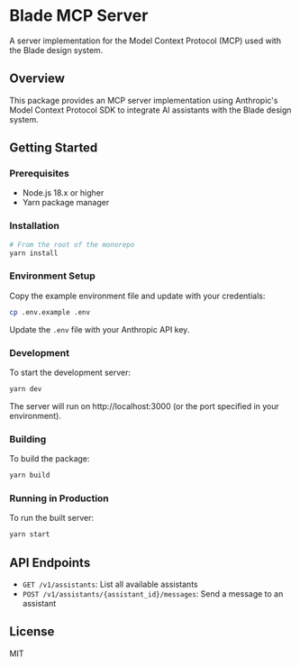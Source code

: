 # Blade MCP Server

A server implementation for the Model Context Protocol (MCP) used with the Blade design system.

## Overview

This package provides an MCP server implementation using Anthropic's Model Context Protocol SDK to integrate AI assistants with the Blade design system.

## Getting Started

### Prerequisites

- Node.js 18.x or higher
- Yarn package manager

### Installation

```bash
# From the root of the monorepo
yarn install
```

### Environment Setup

Copy the example environment file and update with your credentials:

```bash
cp .env.example .env
```

Update the `.env` file with your Anthropic API key.

### Development

To start the development server:

```bash
yarn dev
```

The server will run on http://localhost:3000 (or the port specified in your environment).

### Building

To build the package:

```bash
yarn build
```

### Running in Production

To run the built server:

```bash
yarn start
```

## API Endpoints

- `GET /v1/assistants`: List all available assistants
- `POST /v1/assistants/{assistant_id}/messages`: Send a message to an assistant

## License

MIT 